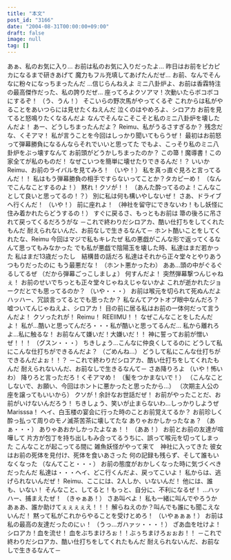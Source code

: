 ```yaml
---
title: "本文"
post_id: "3166"
date: "2004-08-31T00:00:00+09:00"
draft: false
image: null
tag: []
---
```



あぁ、私のお気に入り… お前は私のお気に入りだったよ… 昨日はお前をピカピカになるまで研きあげて 魔力もフル充填してあげたんだぜ… お前、なんでそんなに粉々になっちまったんだ …信じらんねえよ ミニ八卦炉よ、お前は香霖特注の最高傑作だった、私の誇りだぜ… 座ってろよクソアマ！次動いたらボコボコにするぞ！ （う、うん！） そこいらの野次馬がやってくるぞ これからは私がやることをあいつらには見せたくねえんだ 泣くのはやめろよ、シロアカ お前を見てると怒鳴りたくなるんだよ なんでそんなこそこそと私のミニ八卦炉を壊したんだよ！ あー、どうしちまったんだよ？ Reimu、私がうるさすぎるか？ 残念だな、くそアマ！ 私が言うことを今回はしっかり聞いてもらうぜ！ 最初はお前怒って弾幕勝負になるんならそれでいいと思ってた でもよ、こっそり私のミニ八卦炉をぶっ壊すなんて お前頭がどうかしちまったのか？ この箒！魔導書！この家全てが私のものだ！ なぜこいつを簡単に壊せたりできるんだ！？ いいか Reimu、お前のライバルを見てみろ！ （いや！） 私を真っ直ぐ見ろと言ってるんだ！！ 私はもう弾幕勝負の相手ですらないってことか？タカピーめ！ （なんでこんなことするのよ！） 黙れ！クソが！！ （あんた酔ってるのよ！こんなことして良いと思ってるの！？） 別に私は何も構いやしないぜ！ さあ、ドライブへ行くんだ！ （いや！） 前に座れよ！ （神社を留守にできないわ！もし妖怪に住み着かれたらどうするの！） すぐに戻るさ、もっともお前は 箒の後ろに吊されて戻ってくるだろうがな －これで終わりだシロアカ、酷い仕打ちをしてくれたもんだ 耐えられないんだ、お前なしで生きるなんて－ ホント酷いことをしてくれたな、Reimu 今回はマジで私もキレたぜ 私の悪戯がこんな形で返ってくるなんて思ってもみなかった でも私が悪戯で陰陽玉を壊した時、私達はまだ若かった 私はまだ13歳だったし　結構昔の話だろ 私達はそれから正々堂々とやりあうつもりだったのに もう最悪だな！ （ホント悪かったわ） ああ…頭の中がぐるぐるしてるぜ （だから弾幕ごっこしましょ） 何すんだよ！ 突然弾幕撃つんじゃねぇ！ お前のせいでちっとも正々堂々じゃねえじゃないかよ これが逝かれたジョークだとでも思ってるのか？ （いや・・・） お前は喉元を切られて死ぬんだよ ハッハー、冗談言ってるとでも思ったか？ 私なんてアウトオブ眼中なんだろ？ 嘘ついてんじゃねえよ、シロアカ！ 目の前に居る私はお前の一体何だって言うんだよ！ クソったれが！ Reimu！ REEIIMU！！ なぜこんなことをしたんだよ！ 私が…酷いと思ってんだろ・・・私が酷いと思ってるんだ… 私から離れろよ…私に触るな！ お前なんて嫌いだ！大嫌いだ！！ 神に誓ってお前が憎いぜ！！！ （グスン・・・） ちきしょう…こんなに仲良くしてるのに どうして私にこんな仕打ちができるんだよ？ （ごめんね…） どうして私にこんな仕打ちができるんだよぉ！！？ －これで終わりだシロアカ、酷い仕打ちをしてくれたもんだ 耐えられないんだ、お前なしで生きるなんて－ さあ降りろよ （いや！怖いわ） 降りろと言っただろ！くそアマめ！ （髪をつかまないで！） （こんなことしないで、お願い、今回はホントに悪かったと思ったから…） （次期主人公の座を譲ってもいいから） クソが！余計なお世話だぜ！ お前がやったことだ、お前がいけないんだろう！ ちきしょう、笑いが止まらないわ…しっかりしようぜMarisssa！ ヘイ、白玉楼の宴会に行った時のことお前覚えてるか？ お前珍しく酔っ払って周りのモノ滅茶苦茶に壊してたな ありゃおかしかったなぁ？ （あぁ・・・） ありゃあおかしかったよなぁ！！ （ああ！） お前とお前の友達が喧嘩して 片方が包丁を持ち出しもみ合ってるうちに、誤って喉元を切ってしまった こんなことが起こってる間に 雑魚妖怪がやって来て　神社に入ってきた 彼女はお前の死体を見付け、死体を食いあさった 何の記録も残らず、そして誰もいなくなった （なんてこと・・・） お前の態度がおかしくなった時に気づくべきだったんだ 私達は・・・ヘイ、どこ行くんだよ、戻ってこいよ！ 私からは、逃げられないんだぜ！ Reimu、ここには、2人しか、いないんだ！ 他には、誰も、いない！ そんなこと、してると！もっと、自分に、不利になるぜ！ …ハッハー、捕まえたぜ！ （きゃぁあ！） さあ叫べよ！ 私も一緒に叫んでやろうか あぁあ、誰か助けてぇぇぇぇえ！！！ 解らねえのか？叫んでも誰にも聞こえないんだ！ 黙って私がこれからやることを受けとめろ！ （いやぁぁぁ！） お前は私の最高の友達だったのにぃ！ （うっ…ガハァッ・・・！） ざあ血を吐けよ！シロアカ！血を流せ！ 血をぶちまけろぉ！！ぶぅちまけろぉぉお！！ －これで終わりだシロアカ、酷い仕打ちをしてくれたもんだ 耐えられないんだ、お前なしで生きるなんて－
